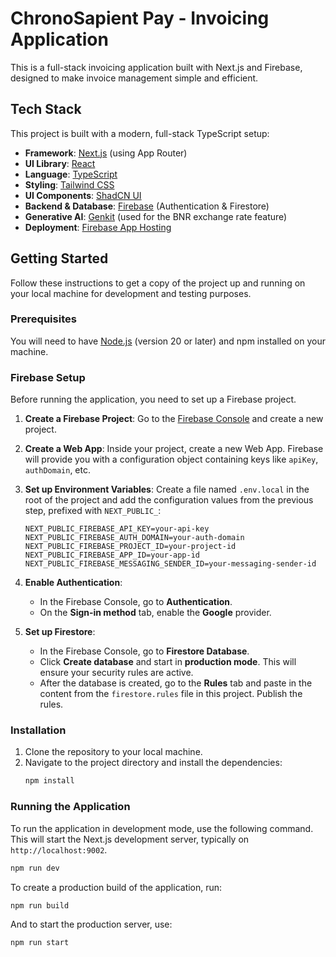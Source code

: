 # ChronoSapient Pay - Invoicing Application

This is a full-stack invoicing application built with Next.js and Firebase, designed to make invoice management simple and efficient.

## Tech Stack

This project is built with a modern, full-stack TypeScript setup:

- **Framework**: [Next.js](https://nextjs.org/) (using App Router)
- **UI Library**: [React](https://react.dev/)
- **Language**: [TypeScript](https://www.typescriptlang.org/)
- **Styling**: [Tailwind CSS](https://tailwindcss.com/)
- **UI Components**: [ShadCN UI](https://ui.shadcn.com/)
- **Backend & Database**: [Firebase](https://firebase.google.com/) (Authentication & Firestore)
- **Generative AI**: [Genkit](https://firebase.google.com/docs/genkit) (used for the BNR exchange rate feature)
- **Deployment**: [Firebase App Hosting](https://firebase.google.com/docs/app-hosting)

## Getting Started

Follow these instructions to get a copy of the project up and running on your local machine for development and testing purposes.

### Prerequisites

You will need to have [Node.js](https://nodejs.org/) (version 20 or later) and npm installed on your machine.

### Firebase Setup

Before running the application, you need to set up a Firebase project.

1.  **Create a Firebase Project**: Go to the [Firebase Console](https://console.firebase.google.com/) and create a new project.

2.  **Create a Web App**: Inside your project, create a new Web App. Firebase will provide you with a configuration object containing keys like `apiKey`, `authDomain`, etc.

3.  **Set up Environment Variables**: Create a file named `.env.local` in the root of the project and add the configuration values from the previous step, prefixed with `NEXT_PUBLIC_`:
    ```
    NEXT_PUBLIC_FIREBASE_API_KEY=your-api-key
    NEXT_PUBLIC_FIREBASE_AUTH_DOMAIN=your-auth-domain
    NEXT_PUBLIC_FIREBASE_PROJECT_ID=your-project-id
    NEXT_PUBLIC_FIREBASE_APP_ID=your-app-id
    NEXT_PUBLIC_FIREBASE_MESSAGING_SENDER_ID=your-messaging-sender-id
    ```

4.  **Enable Authentication**:
    - In the Firebase Console, go to **Authentication**.
    - On the **Sign-in method** tab, enable the **Google** provider.

5.  **Set up Firestore**:
    - In the Firebase Console, go to **Firestore Database**.
    - Click **Create database** and start in **production mode**. This will ensure your security rules are active.
    - After the database is created, go to the **Rules** tab and paste in the content from the `firestore.rules` file in this project. Publish the rules.

### Installation

1.  Clone the repository to your local machine.
2.  Navigate to the project directory and install the dependencies:
    ```bash
    npm install
    ```

### Running the Application

To run the application in development mode, use the following command. This will start the Next.js development server, typically on `http://localhost:9002`.

```bash
npm run dev
```

To create a production build of the application, run:

```bash
npm run build
```

And to start the production server, use:

```bash
npm run start
```
